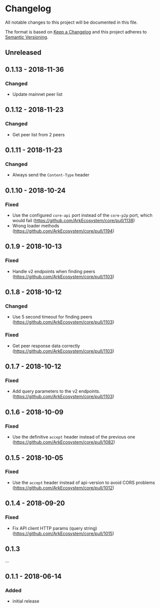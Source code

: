 # Changelog

All notable changes to this project will be documented in this file.

The format is based on [Keep a Changelog](http://keepachangelog.com/en/1.0.0/)
and this project adheres to [Semantic Versioning](http://semver.org/spec/v2.0.0.html).

## Unreleased

## 0.1.13 - 2018-11-36

### Changed
- Update mainnet peer list

## 0.1.12 - 2018-11-23

### Changed
- Get peer list from 2 peers

## 0.1.11 - 2018-11-23

### Changed
- Always send the `Content-Type` header

## 0.1.10 - 2018-10-24

### Fixed
- Use the configured `core-api` port instead of the `core-p2p` port, which would fail (https://github.com/ArkEcosystem/core/pull/1138)
- Wrong loader methods (https://github.com/ArkEcosystem/core/pull/1194)

## 0.1.9 - 2018-10-13

### Fixed
- Handle v2 endpoints when finding peers (https://github.com/ArkEcosystem/core/pull/1103)

## 0.1.8 - 2018-10-12

### Changed
- Use 5 second timeout for finding peers (https://github.com/ArkEcosystem/core/pull/1103)

### Fixed
- Get peer response data correctly (https://github.com/ArkEcosystem/core/pull/1103)

## 0.1.7 - 2018-10-12

### Fixed
- Add query parameters to the v2 endpoints.(https://github.com/ArkEcosystem/core/pull/1103)

## 0.1.6 - 2018-10-09

### Fixed
- Use the definitive `accept` header instead of the previous one (https://github.com/ArkEcosystem/core/pull/1082)

## 0.1.5 - 2018-10-05

### Fixed
- Use the `accept` header instead of api-version to avoid CORS problems (https://github.com/ArkEcosystem/core/pull/1012)

## 0.1.4 - 2018-09-20

### Fixed
- Fix API client HTTP params (query string) (https://github.com/ArkEcosystem/core/pull/1015)

## 0.1.3

...

## 0.1.1 - 2018-06-14

### Added
- initial release
